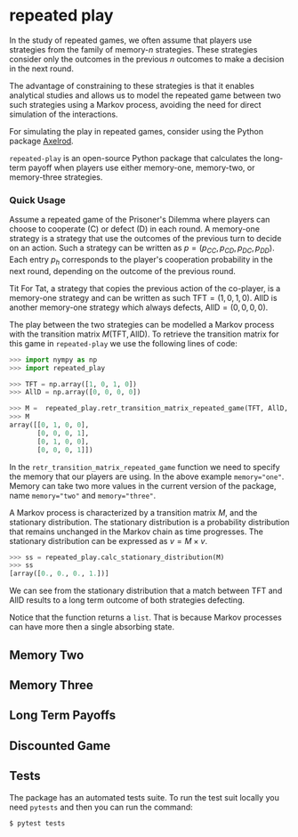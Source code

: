 # repeated play

In the study of repeated games, we often assume that players use strategies from
the family of memory-$n$ strategies. These strategies consider only the outcomes
in the previous $n$ outcomes to make a decision in the next round.

The advantage of constraining to these strategies is that it enables analytical
studies and allows us to model the repeated game between two such strategies
using a Markov process, avoiding the need for direct simulation of the
interactions.

For simulating the play in repeated games, consider using the Python package
[Axelrod](https://axelrod.readthedocs.io/en/stable/).

`repeated-play` is an open-source Python package that calculates the long-term
payoff when players use either memory-one, memory-two, or memory-three
strategies.

### Quick Usage

Assume a repeated game of the Prisoner's Dilemma where players can choose to
cooperate (C) or defect (D) in each round. A memory-one strategy is a strategy
that use the outcomes of the previous turn to decide on an action. Such a
strategy can be written as $p = (p_{CC}, p_{CD}, p_{DC}, p_{DD})$. Each entry
$p_h$ corresponds to the player's cooperation probability in the next round,
depending on the outcome of the previous round.

Tit For Tat, a strategy that copies the previous action of the co-player,
is a memory-one strategy and can be written as such $\text{TFT} = (1, 0, 1, 0)$.
AllD is another memory-one strategy which always defects, $\text{AllD} = (0, 0, 0, 0)$.

The play between the two strategies can be modelled a Markov process with
the transition matrix $M(\text{TFT}, \text{AllD})$. To retrieve the transition
matrix for this game in `repeated-play` we use the following lines of code:

```python
>>> import nympy as np
>>> import repeated_play

>>> TFT = np.array([1, 0, 1, 0])
>>> AllD = np.array([0, 0, 0, 0])

>>> M =  repeated_play.retr_transition_matrix_repeated_game(TFT, AllD, memory="one")
>>> M
array([[0, 1, 0, 0],
       [0, 0, 0, 1],
       [0, 1, 0, 0],
       [0, 0, 0, 1]])
```

In the `retr_transition_matrix_repeated_game` function we need to specify
the memory that our players are using. In the above example `memory="one"`.
Memory can take two more values in the current version of the package,
name `memory="two"` and `memory="three"`.


A Markov process is characterized by a transition matrix $M$, and the stationary
distribution. The stationary distribution is a probability distribution that
remains unchanged in the Markov chain as time progresses. The stationary
distribution can be expressed as $v = M \times v$.

```python
>>> ss = repeated_play.calc_stationary_distribution(M)
>>> ss
[array([0., 0., 0., 1.])]
```

We can see from the stationary distribution that a match between TFT and AllD
results to a long term outcome of both strategies defecting.

Notice that the function returns a `list`. That is because Markov processes can
have more then a single absorbing state.

## Memory Two

## Memory Three

## Long Term Payoffs

## Discounted Game

## Tests

The package has an automated tests suite. To run the test suit locally
you need `pytests` and then you can run the command:

```shell
$ pytest tests
```